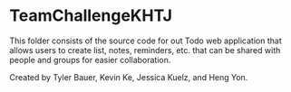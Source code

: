 # TeamChallengeKHTJ

This folder consists of the source code for out Todo web application that allows users to create list, notes, reminders, etc. that can be shared with people and groups for easier collaboration.

Created by Tyler Bauer, Kevin Ke, Jessica Kuelz, and Heng Yon.